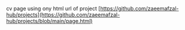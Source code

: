 cv page using ony html 
url of project 
[https://github.com/zaeemafzal-hub/projects](https://github.com/zaeemafzal-hub/projects/blob/main/page.html)
